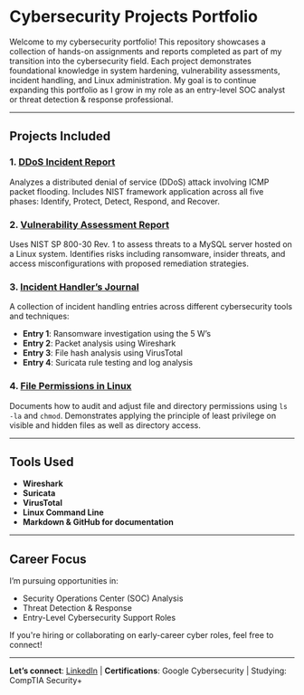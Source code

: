 # Cybersecurity Projects Portfolio

Welcome to my cybersecurity portfolio! This repository showcases a collection of hands-on assignments and reports completed as part of my transition into the cybersecurity field. Each project demonstrates foundational knowledge in system hardening, vulnerability assessments, incident handling, and Linux administration. My goal is to continue expanding this portfolio as I grow in my role as an entry-level SOC analyst or threat detection & response professional.

---

## Projects Included

### 1. [DDoS Incident Report](./DDoS_Incident_Report.md)
Analyzes a distributed denial of service (DDoS) attack involving ICMP packet flooding. Includes NIST framework application across all five phases: Identify, Protect, Detect, Respond, and Recover.

### 2. [Vulnerability Assessment Report](./Vulnerability_Assessment_Report.md)
Uses NIST SP 800-30 Rev. 1 to assess threats to a MySQL server hosted on a Linux system. Identifies risks including ransomware, insider threats, and access misconfigurations with proposed remediation strategies.

### 3. [Incident Handler’s Journal](./Incident_Handlers_Journal.md)
A collection of incident handling entries across different cybersecurity tools and techniques:
- **Entry 1**: Ransomware investigation using the 5 W’s
- **Entry 2**: Packet analysis using Wireshark
- **Entry 3**: File hash analysis using VirusTotal
- **Entry 4**: Suricata rule testing and log analysis

### 4. [File Permissions in Linux](./File_Permissions_in_Linux.md)
Documents how to audit and adjust file and directory permissions using `ls -la` and `chmod`. Demonstrates applying the principle of least privilege on visible and hidden files as well as directory access.

---

## Tools Used

- **Wireshark**
- **Suricata**
- **VirusTotal**
- **Linux Command Line**
- **Markdown & GitHub for documentation**

---

## Career Focus

I’m pursuing opportunities in:
- Security Operations Center (SOC) Analysis
- Threat Detection & Response
- Entry-Level Cybersecurity Support Roles

If you're hiring or collaborating on early-career cyber roles, feel free to connect!

---

**Let’s connect**: [LinkedIn](https://www.linkedin.com) | **Certifications**: Google Cybersecurity | Studying: CompTIA Security+
